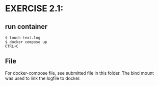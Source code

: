 # EXERCISE 2.1: 
## run container
```
$ touch text.log
$ docker compose up
CTRL+C
```
## File
For docker-compose file, see submitted file in this folder. The bind mount was used to link the logfile to docker.